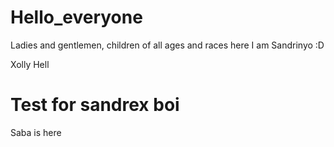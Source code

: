 # Hello_everyone

Ladies and gentlemen, children of all ages and races here I am Sandrinyo :D

Xolly Hell

# Test for sandrex boi
Saba is here
